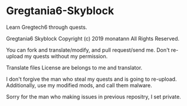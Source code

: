 # Gregtania6-Skyblock

Learn Gregtech6 through quests.

Gregtania6 Skyblock
Copyright (c) 2019 monatann All Rights Reserved.

You can fork and translate/modify, and pull request/send me.
Don't re-upload my quests without my permission.

Translate files License are belongs to me and translator.

I don't forgive the man who steal my quests and is going to re-upload.
Additionally, use my modified mods, and call them malware.

Sorry for the man who making issues in previous repositry, I set private.
